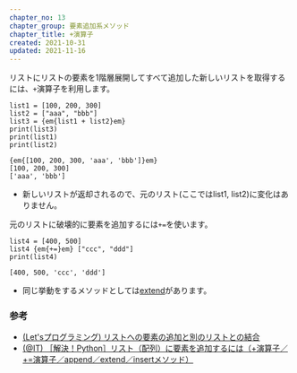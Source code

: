 ```yaml
---
chapter_no: 13
chapter_group: 要素追加系メソッド
chapter_title: +演算子
created: 2021-10-31
updated: 2021-11-16
---
```

リストにリストの要素を1階層展開してすべて追加した新しいリストを取得するには、`+`演算子を利用します。
```
list1 = [100, 200, 300]
list2 = ["aaa", "bbb"]
list3 = {em{list1 + list2}em}
print(list3)
print(list1)
print(list2)
```
```output
{em{[100, 200, 300, 'aaa', 'bbb']}em}
[100, 200, 300]
['aaa', 'bbb']
```
- 新しいリストが返却されるので、元のリスト(ここではlist1, list2)に変化はありません。

元のリストに破壊的に要素を追加するには`+=`を使います。
```
list4 = [400, 500]
list4 {em{+=}em} ["ccc", "ddd"]
print(list4)
```
```output
[400, 500, 'ccc', 'ddd']
```
- 同じ挙動をするメソッドとしては[extend](#extend)があります。

### 参考
- [(Let'sプログラミング) リストへの要素の追加と別のリストとの結合](https://www.javadrive.jp/python/list/index6.html)
- [(@IT) ［解決！Python］リスト（配列）に要素を追加するには（+演算子／+=演算子／append／extend／insertメソッド）](https://atmarkit.itmedia.co.jp/ait/articles/2012/11/news015.html)